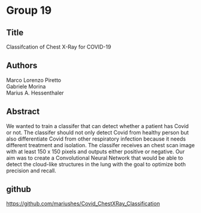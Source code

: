 # Group 19
## Title
Classifcation of Chest X-Ray for COVID-19
## Authors
Marco Lorenzo Piretto  
Gabriele Morina  
Marius A. Hessenthaler  
## Abstract
We wanted to train a classifer that can detect whether a patient has Covid or not. The
classifer should not only detect Covid from healthy person but also differentiate Covid
from other respiratory infection because it needs different treatment and isolation. The
classifer receives an chest scan image with at least 150 x 150 pixels and outputs either
positive or negative. Our aim was to create a Convolutional Neural Network that would be able to
detect the cloud-like structures in the lung with the goal to optimize
both precision and recall.
## github
https://github.com/mariushes/Covid_ChestXRay_Classification 
